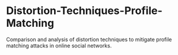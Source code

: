 # Distortion-Techniques-Profile-Matching
Comparison and analysis of distortion techniques to mitigate profile matching attacks in online social networks.
